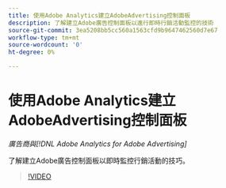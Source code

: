 ```yaml
---
title: 使用Adobe Analytics建立AdobeAdvertising控制面板
description: 了解建立Adobe廣告控制面板以進行即時行銷活動監控的技術
source-git-commit: 3ea5208bb5cc560a1563cfd9b9647462560d7e67
workflow-type: tm+mt
source-wordcount: '0'
ht-degree: 0%

---
```


# 使用Adobe Analytics建立AdobeAdvertising控制面板

*廣告商與[!DNL Adobe Analytics for Adobe Advertising]*

了解建立Adobe廣告控制面板以即時監控行銷活動的技巧。

>[!VIDEO](https://video.tv.adobe.com/v/33922)
